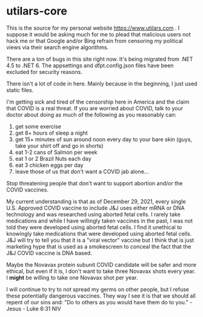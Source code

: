 # utilars-core

This is the source for my personal website https://www.utilars.com . I suppose it would be asking much for me to plead that malicious users not hack me or that Google and/or Bing refrain from censoring my political views via their search engine algorithms.

There are a ton of bugs in this site right now. It's being migrated from .NET 4.5 to .NET 6. The appsettings and dfpt.config.json files have been excluded for security reasons.

There isn't a lot of code in here. Mainly because in the beginning, I just used static files.

I'm getting sick and tired of the censorship here in America and the claim that COVID is a real threat. If you are worried about COVID, talk to your doctor about doing as much of the following as you reasonably can: 
1. get some exercise
2. get 8+ hours of sleep a night
3. get 15+ minutes of sun around noon every day to your bare skin (guys, take your shirt off and go in shorts)
4. eat 1-2 cans of Salmon per week
5. eat 1 or 2 Brazil Nuts each day
6. eat 3 chicken eggs per day
7. leave those of us that don't want a COVID jab alone... 

Stop threatening people that don't want to support abortion and/or the COVID vaccines.

My current understanding is that as of December 29, 2021, every single U.S. Approved COVID vaccine to include J&J uses either mRNA or DNA technology and was researched using aborted fetal cells. I rarely take medications and while I have willingly taken vaccines in the past, I was not told they were developed using aborted fetal cells. I find it unethical to knowingly take medications that were developed using aborted fetal cells. J&J will try to tell you that it is a "viral vector" vaccine but I think that is just marketing hype that is used as a smokescreen to conceal the fact that the J&J COVID vaccine is DNA based.

Maybe the Novavax protein subunit COVID candidate will be safer and more ethical, but even if it is, I don't want to take three Novavax shots every year. I **might** be willing to take one Novavax shot per year.

I will continue to try to not spread my germs on other people, but I refuse these potentially dangerous vaccines. They way I see it is that we should all repent of our sins and:
"Do to others as you would have them do to you." - Jesus - Luke 6:31 NIV

